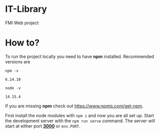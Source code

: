 
# IT-Library

FMI Web project

# How to?

To run the project locally you need to have **npm** installed. Recommended versions are

`npm -v`

`6.14.10`

`node -v`

`14.15.4`

  

If you are missing **npm** check out https://www.npmjs.com/get-npm.

First install the node modules with `npm i` and now you are all set up. Start the development server with the `npm run serve` command. The server will start at either port **[3000](http://localhost:3000/ "localhost:3000")** or `env.PORT`.